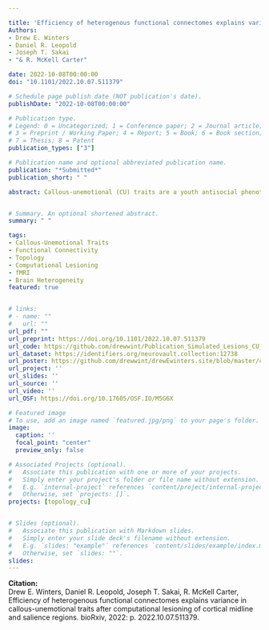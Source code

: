 ```yaml
---

title: 'Efficiency of heterogenous functional connectomes explains variance in callous-unemotional traits after computational lesioning of cortical midline and salience regions'
Authors: 
- Drew E. Winters
- Daniel R. Leopold
- Joseph T. Sakai
- "& R. McKell Carter"

date: 2022-10-08T00:00:00
doi: "10.1101/2022.10.07.511379"

# Schedule page publish date (NOT publication's date).
publishDate: "2022-10-08T00:00:00"

# Publication type.
# Legend: 0 = Uncategorized; 1 = Conference paper; 2 = Journal article;
# 3 = Preprint / Working Paper; 4 = Report; 5 = Book; 6 = Book section;
# 7 = Thesis; 8 = Patent
publication_types: ["3"]

# Publication name and optional abbreviated publication name.
publication: "*Submitted*"
publication_short: " "

abstract: Callous-unemotional (CU) traits are a youth antisocial phenotype hypothesized to be a result of differences in the integration of multiple brain systems. However, mechanistic insights into these brain systems are a continued challenge. Where prior work describes activation and connectivity of the connectome in relation to these systems, new mechanistic insights can be derived by removing nodes and characterizing changes in network properties (hereafter referred to as computational lesioning) to characterize the resilience and vulnerability of the brains functional connectome. Here, we study the resilience of connectome integration in CU traits by estimating changes in efficiency after computationally lesioning individual-level connectomes. From resting-state data of 86 participants drawn from the Nathan Kline institutes Rockland study, individual-level connectomes were estimated using graphical lasso. Computational lesioning was conducted both sequentially and by targeting global and local hubs. We calculated changes in network efficiency after each lesion. Then, elastic net regression was applied to determine how these changes explained variance in CU traits. Follow-up analyses characterized modeled node hubs, examined moderation, determined impact of targeting, and decoded the brain mask by comparing regions to meta-analytic maps. Elastic net regression revealed that computational lesioning of 23 nodes, network modularity, and Tanner stage explained variance in CU traits. Hub assignment of selected hubs differed at higher CU traits. No evidence for moderation between simulated lesioning and CU traits was found. Targeting global hubs increased efficiency and targeting local hubs had no effect at higher CU traits. Identified brain mask meta-analytically associated with more emotion and cognitive terms. Although reliable patterns were found across participants, adolescent brains were heterogeneous even for those with a similar CU traits score. Adolescent brain response to simulated lesioning revealed a pattern of connectome resiliency and vulnerability that explains variance in CU traits, which can aid prediction of youth at greater risk for higher CU traits.


# Summary. An optional shortened abstract.
summary: " "

tags:
- Callous-Unemotional Traits
- Functional Connectivity
- Topology
- Computational Lesioning
- fMRI 
- Brain Heterogeneity
featured: true


# links:
# - name: ""
#   url: ""
url_pdf: ""
url_preprint: https://doi.org/10.1101/2022.10.07.511379 
url_code: https://github.com/drewwint/Publication_Simulated_Lesions_CU_Traits/blob/main/Sim_les_git_code.py
url_dataset: https://identifiers.org/neurovault.collection:12738 
url_poster: https://github.com/drewwint/drewEwinters.site/blob/master/content/event/2022_esciences_washington/DWinters_NHA_poster.png
url_project: ''
url_slides: ''
url_source: ''
url_video: ''
url_OSF: https://doi.org/10.17605/OSF.IO/M5G6X

# Featured image
# To use, add an image named `featured.jpg/png` to your page's folder. 
image:
  caption: ''
  focal_point: "center"
  preview_only: false

# Associated Projects (optional).
#   Associate this publication with one or more of your projects.
#   Simply enter your project's folder or file name without extension.
#   E.g. `internal-project` references `content/project/internal-project/index.md`.
#   Otherwise, set `projects: []`.
projects: [topology_cu]


# Slides (optional).
#   Associate this publication with Markdown slides.
#   Simply enter your slide deck's filename without extension.
#   E.g. `slides: "example"` references `content/slides/example/index.md`.
#   Otherwise, set `slides: ""`.
slides: 
---
```

**Citation:**  
Drew E. Winters, Daniel R. Leopold, Joseph T. Sakai, R. McKell Carter, Efficiency of heterogenous functional connectomes explains variance in callous-unemotional traits after computational lesioning of cortical midline and salience regions. bioRxiv, 2022: p. 2022.10.07.511379.



